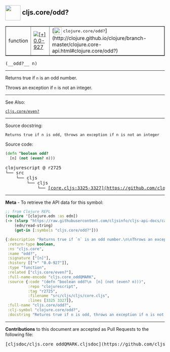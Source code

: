 ## <img width="48px" valign="middle" src="http://i.imgur.com/Hi20huC.png"> cljs.core/odd?

 <table border="1">
<tr>

<td>function</td>
<td><a href="https://github.com/cljsinfo/cljs-api-docs/tree/0.0-927"><img valign="middle" alt="[+] 0.0-927" src="https://img.shields.io/badge/+-0.0--927-lightgrey.svg"></a> </td>
<td>
[<img height="24px" valign="middle" src="http://i.imgur.com/1GjPKvB.png"> <samp>clojure.core/odd?</samp>](http://clojure.github.io/clojure/branch-master/clojure.core-api.html#clojure.core/odd?)
</td>
</tr>
</table>

 <samp>
(__odd?__ n)<br>
</samp>

---

Returns true if `n` is an odd number.

Throws an exception if `n` is not an integer.

---


See Also:

[`cljs.core/even?`](cljs.core_evenQMARK.md)<br>

---

Source docstring:

```
Returns true if n is odd, throws an exception if n is not an integer
```

Source code:

```clj
(defn ^boolean odd?
  [n] (not (even? n)))
```

 <pre>
clojurescript @ r2725
└── src
    └── cljs
        └── cljs
            └── <ins>[core.cljs:3325-3327](https://github.com/clojure/clojurescript/blob/r2725/src/cljs/cljs/core.cljs#L3325-L3327)</ins>
</pre>


---

__Meta__ - To retrieve the API data for this symbol:

```clj
;; from Clojure REPL
(require '[clojure.edn :as edn])
(-> (slurp "https://raw.githubusercontent.com/cljsinfo/cljs-api-docs/catalog/cljs-api.edn")
    (edn/read-string)
    (get-in [:symbols "cljs.core/odd?"]))
```

```clj
{:description "Returns true if `n` is an odd number.\n\nThrows an exception if `n` is not an integer.",
 :return-type boolean,
 :ns "cljs.core",
 :name "odd?",
 :signature ["[n]"],
 :history [["+" "0.0-927"]],
 :type "function",
 :related ["cljs.core/even?"],
 :full-name-encode "cljs.core_oddQMARK",
 :source {:code "(defn ^boolean odd?\n  [n] (not (even? n)))",
          :repo "clojurescript",
          :tag "r2725",
          :filename "src/cljs/cljs/core.cljs",
          :lines [3325 3327]},
 :full-name "cljs.core/odd?",
 :clj-symbol "clojure.core/odd?",
 :docstring "Returns true if n is odd, throws an exception if n is not an integer"}

```

---

__Contributions__ to this document are accepted as Pull Requests to the following file:

 <pre>
[cljsdoc/cljs.core_oddQMARK.cljsdoc](https://github.com/cljsinfo/cljs-api-docs/blob/master/cljsdoc/cljs.core_oddQMARK.cljsdoc)
</pre>

